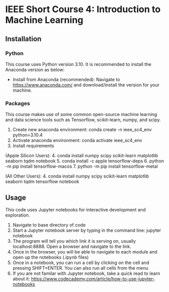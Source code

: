# IEEE Short Course 4: Introduction to Machine Learning

## Installation

### Python
This course uses Python version 3.10. It is recommended to install the Anaconda version as below:
- Install from Anaconda (recommended): Navigate to https://www.anaconda.com/ and download/install the version for your machine.

### Packages
This course makes use of some common open-source machine learning and data science tools such as Tensorflow, scikit-learn, numpy, and scipy.

1. Create new anaconda environment: conda create -n ieee_sc4_env python=3.10.4
2. Activate anaconda environment: conda activate ieee_sc4_env
3. Install requirements 

(Apple Silicon Users): 
4. conda install numpy scipy scikit-learn matplotlib seaborn tqdm notebook
5. conda install -c apple tensorflow-deps
6. python -m pip install tensorflow-macos
7. python -m pip install tensorflow-metal

(All Other Users):
4. conda install numpy scipy scikit-learn matplotlib seaborn tqdm tensorflow notebook

## Usage

This code uses Jupyter notebooks for interactive development and exploration.

1. Navigate to base directory of code
2. Start a Jupyter notebook server by typing in the command line: jupyter notebook
3. The program will tell you which link it is serving on, usually localhost:8888. Open a browser and navigate to the link.
4. Once in the browser, you will be able to navigate to each module and open up the notebooks (.ipynb files)
5. Once in a notebook, you can run a cell by clicking on the cell and pressing SHIFT+ENTER. You can also run all cells from the menu
6. If you are not familar with Jupyter notebook, take a quick read to learn about it: https://www.codecademy.com/article/how-to-use-jupyter-notebooks

